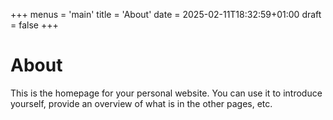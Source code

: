 +++
menus = 'main'
title = 'About'
date = 2025-02-11T18:32:59+01:00
draft = false
+++

# About

This is the homepage for your personal website. You can use it to introduce yourself, provide an overview of what is in the other pages, etc.